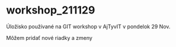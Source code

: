 # workshop_211129
Úložisko používané na GIT workshop v AjTyvIT v pondelok 29 Nov.


Môžem pridať nové riadky a zmeny